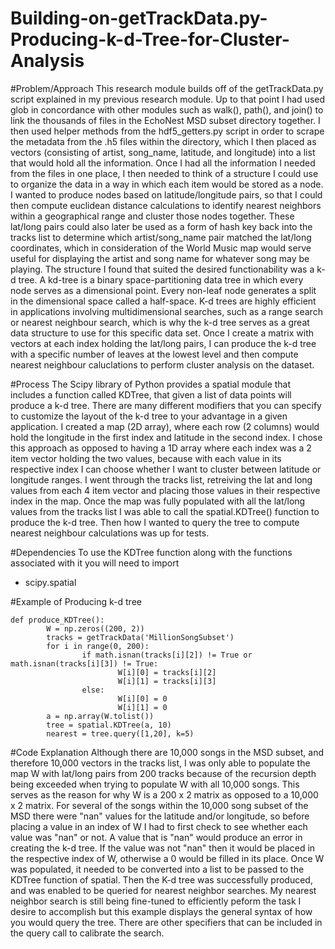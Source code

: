 # Building-on-getTrackData.py- Producing-k-d-Tree-for-Cluster-Analysis

#Problem/Approach
This research module builds off of the getTrackData.py script explained in my previous research module. Up to that point I had used glob in concordance with other modules such as walk(), path(), and join() to link the thousands of files in the EchoNest MSD subset directory together. I then used helper methods from the hdf5_getters.py script in order to scrape the metadata from the .h5 files within the directory, which I then placed as vectors (consisting of artist, song_name, latitude, and longitude) into a list that would hold all the information. Once I had all the information I needed from the files in one place, I then needed to think of a structure I could use to organize the data in a way in which each item would be stored as a node. I wanted to produce nodes based on latitude/longitude pairs, so that I could then compute euclidean distance calculations to identify nearest neighbors within a geographical range and cluster those nodes together. These lat/long pairs could also later be used as a form of hash key back into the tracks list to determine which artist/song_name pair matched the lat/long coordinates, which in consideration of the World Music map would serve useful for displaying the artist and song name for whatever song may be playing. The structure I found that suited the desired functionability was a k-d tree. A kd-tree is a binary space-partitioning data tree in which every node serves as a dimensional point. Every non-leaf node generates a split in the dimensional space called a half-space. K-d trees are highly efficient in applications involving multidimensional searches, such as a range search or nearest neighbour search, which is why the k-d tree serves as a great data structure to use for this specific data set. Once I create a matrix with vectors at each index holding the lat/long pairs, I can produce the k-d tree with a specific number of leaves at the lowest level and then compute nearest neighbour caluclations to perform cluster analysis on the dataset.

#Process
The Scipy library of Python provides a spatial module that includes a function called KDTree, that given a list of data points will produce a k-d tree. There are many different modifiers that you can specify to customize the layout of the k-d tree to your advantage in a given application. I created a map (2D array), where each row (2 columns) would hold the longitude in the first index and latitude in the second index. I chose this approach as opposed to having a 1D array where each index was a 2 item vector holding the two values, because with each value in its respective index I can choose whether I want to cluster between latitude or longitude ranges. I went through the tracks list, retreiving the lat and long values from each 4 item vector and placing those values in their respective index in the map. Once the map was fully populated with all the lat/long values from the tracks list I was able to call the spatial.KDTree() function to produce the k-d tree. Then how I wanted to query the tree to compute nearest neighbour calculations was up for tests.

#Dependencies
To use the KDTree function along with the functions associated with it you will need to import
- scipy.spatial

#Example of Producing k-d tree
```
def produce_KDTree():
        W = np.zeros((200, 2))
        tracks = getTrackData('MillionSongSubset')
        for i in range(0, 200):
                if math.isnan(tracks[i][2]) != True or math.isnan(tracks[i][3]) != True:
                        W[i][0] = tracks[i][2]
                        W[i][1] = tracks[i][3]
                else:
                        W[i][0] = 0
                        W[i][1] = 0
        a = np.array(W.tolist())
        tree = spatial.KDTree(a, 10)
        nearest = tree.query([1,20], k=5)
```

#Code Explanation
Although there are 10,000 songs in the MSD subset, and therefore 10,000 vectors in the tracks list, I was only able to populate the map W with lat/long pairs from 200 tracks because of the recursion depth being exceeded when trying to populate W with all 10,000 songs. This serves as the reason for why W is a 200 x 2 matrix as opposed to a 10,000 x 2 matrix. For several of the songs within the 10,000 song subset of the MSD there were "nan" values for the latitude and/or longitude, so before placing a value in an index of W I had to first check to see whether each value was "nan" or not. A value that is "nan" would produce an error in creating the k-d tree. If the value was not "nan" then it would be placed in the respective index of W, otherwise a 0 would be filled in its place. Once W was populated, it needed to be converted into a list to be passed to the KDTree function of spatial. Then the K-d tree was successfully produced, and was enabled to be queried for nearest neighbor searches. My nearest neighbor search is still being fine-tuned to efficiently peform the task I desire to accomplish but this example displays the general syntax of how you would query the tree. There are other specifiers that can be included in the query call to calibrate the search. 

